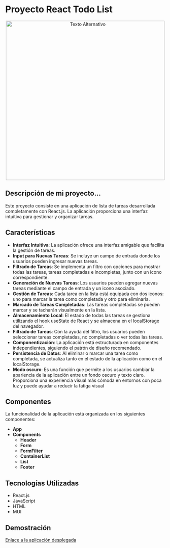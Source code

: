 # Proyecto React Todo List

<div style="text-align: center;">
    <img src="https://www.workifit.com/static/1e69b64e49b07e5068e951002ceb316c/0_K2WLMTExLyida7OR.gif" alt="Texto Alternativo" style="display: block; width: 500px; height: 500px; margin: 0 auto;">
</div>



## Descripción de mi proyecto...


Este proyecto consiste en una aplicación de lista de tareas desarrollada completamente con React.js. La aplicación proporciona una interfaz intuitiva para gestionar y organizar tareas.

## Características

- **Interfaz Intuitiva**: La aplicación ofrece una interfaz amigable que facilita la gestión de tareas.
- **Input para Nuevas Tareas**: Se incluye un campo de entrada donde los usuarios pueden ingresar nuevas tareas.
- **Filtrado de Tareas**: Se implementa un filtro con opciones para mostrar todas las tareas, tareas completadas e incompletas, junto con un icono correspondiente.
- **Generación de Nuevas Tareas**: Los usuarios pueden agregar nuevas tareas mediante el campo de entrada y un icono asociado.
- **Gestión de Tareas**: Cada tarea en la lista está equipada con dos iconos: uno para marcar la tarea como completada y otro para eliminarla.
- **Marcado de Tareas Completadas**: Las tareas completadas se pueden marcar y se tacharán visualmente en la lista.
- **Almacenamiento Local**: El estado de todas las tareas se gestiona utilizando el hook useState de React y se almacena en el localStorage del navegador.
- **Filtrado de Tareas**: Con la ayuda del filtro, los usuarios pueden seleccionar tareas completadas, no completadas o ver todas las tareas.
- **Componentización**: La aplicación está estructurada en componentes independientes, siguiendo el patrón de diseño recomendado.
- **Persistencia de Datos**: Al eliminar o marcar una tarea como completada, se actualiza tanto en el estado de la aplicación como en el localStorage.
- **Modo oscuro**:  Es una función que permite a los usuarios cambiar la apariencia de la aplicación entre un fondo oscuro y texto claro. Proporciona una experiencia visual más cómoda en entornos con poca luz y puede ayudar a reducir la fatiga visual

## Componentes

La funcionalidad de la aplicación está organizada en los siguientes componentes:

- **App**
- **Components**
  - **Header**
  - **Form**
  - **FormFilter**
  - **ContainerList**
  - **List**
  - **Footer**

## Tecnologías Utilizadas

- React.js
- JavaScript
- HTML
- MUI

## Demostración

[Enlace a la aplicación desplegada](URL_DE_LA_APP)



